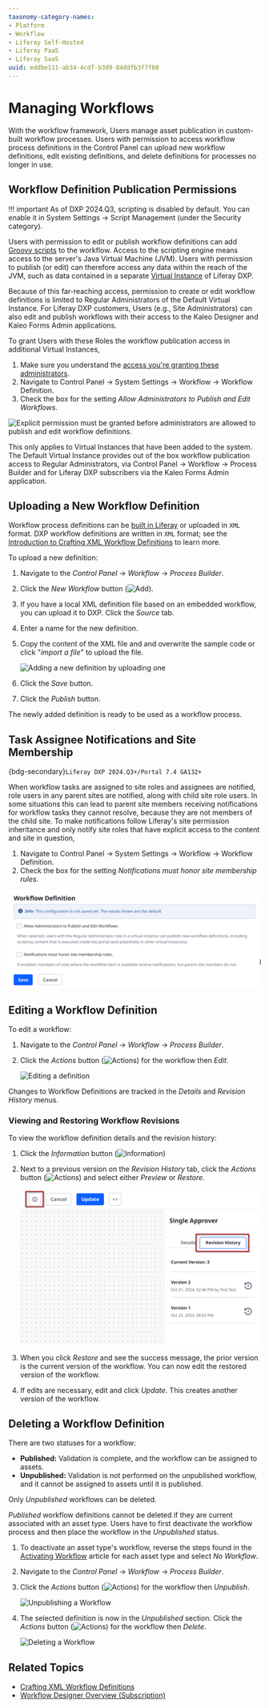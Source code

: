 ```yaml
---
taxonomy-category-names:
- Platform
- Workflow
- Liferay Self-Hosted
- Liferay PaaS
- Liferay SaaS
uuid: eddbe111-ab34-4cdf-b3d9-84ddfb3f7f60
---
```

# Managing Workflows

With the workflow framework, Users manage asset publication in custom-built workflow processes. Users with permission to access workflow process definitions in the Control Panel can upload new workflow definitions, edit existing definitions, and delete definitions for processes no longer in use.

## Workflow Definition Publication Permissions

!!! important
    As of DXP 2024.Q3, scripting is disabled by default. You can enable it in System Settings &rarr; Script Management (under the Security category).

Users with permission to edit or publish workflow definitions can add [Groovy scripts](../../../system-administration/using-the-script-engine.md) to the workflow. Access to the scripting engine means access to the server's Java Virtual Machine (JVM). Users with permission to publish (or edit) can therefore access any data within the reach of the JVM, such as data contained in a separate [Virtual Instance](../../../system-administration/configuring-liferay/virtual-instances/understanding-virtual-instances.md) of Liferay DXP.

Because of this far-reaching access, permission to create or edit workflow definitions is limited to Regular Administrators of the Default Virtual Instance. For Liferay DXP customers, Users (e.g., Site Administrators) can also edit and publish workflows with their access to the Kaleo Designer and Kaleo Forms Admin applications.

To grant Users with these Roles the workflow publication access in additional Virtual Instances,

1. Make sure you understand the [access you're granting these administrators](../../../users-and-permissions/roles-and-permissions/understanding-roles-and-permissions.md).
1. Navigate to Control Panel &rarr; System Settings &rarr; Workflow &rarr; Workflow Definition.
1. Check the box for the setting _Allow Administrators to Publish and Edit Workflows_.

![Explicit permission must be granted before administrators are allowed to publish and edit workflow definitions.](./managing-workflows/images/06.png)

This only applies to Virtual Instances that have been added to the system. The Default Virtual Instance provides out of the box workflow publication access to Regular Administrators, via Control Panel &rarr; Workflow &rarr; Process Builder and for Liferay DXP subscribers via the Kaleo Forms Admin application.

## Uploading a New Workflow Definition

Workflow process definitions can be [built in Liferay](./building-workflows.md) or uploaded in `XML` format. DXP workflow definitions are written in `XML` format; see the [Introduction to Crafting XML Workflow Definitions](../developer-guide/crafting-xml-workflow-definitions.md) to learn more.

To upload a new definition:

1. Navigate to the _Control Panel_ &rarr; _Workflow_ &rarr; _Process Builder_.
1. Click the _New Workflow_ button (![Add](../../../images/icon-add.png)).
1. If you have a local XML definition file based on an embedded workflow, you can upload it to DXP. Click the _Source_ tab.
1. Enter a name for the new definition.
1. Copy the content of the XML file and and overwrite the sample code or click "_import a file_" to upload the file.

    ![Adding a new definition by uploading one](./managing-workflows/images/01.png)

1. Click the _Save_ button.
1. Click the _Publish_ button.

The newly added definition is ready to be used as a workflow process.

## Task Assignee Notifications and Site Membership

{bdg-secondary}`Liferay DXP 2024.Q3+/Portal 7.4 GA132+`

When workflow tasks are assigned to site roles and assignees are notified, role users in any parent sites are notified, along with child site role users. In some situations this can lead to parent site members receiving notifications for workflow tasks they cannot resolve, because they are not members of the child site. To make notifications follow Liferay's site permission inheritance and only notify site roles that have explicit access to the content and site in question,

1. Navigate to Control Panel &rarr; System Settings &rarr; Workflow &rarr; Workflow Definition.
1. Check the box for the setting _Notifications must honor site membership rules._

![You can make workflow notifications follow site membership rules.](./managing-workflows/images/07.png)

## Editing a Workflow Definition

To edit a workflow:

1. Navigate to the _Control Panel_ &rarr; _Workflow_ &rarr; _Process Builder_.
1. Click the _Actions_ button (![Actions](../../../images/icon-actions.png)) for the workflow then _Edit_.

    ![Editing a definition](./managing-workflows/images/03.png)

Changes to Workflow Definitions are tracked in the _Details_ and _Revision History_ menus.

### Viewing and Restoring Workflow Revisions

To view the workflow definition details and the revision history:

1. Click the *Information* button (![Information](../../../images/icon-information.png))
1. Next to a previous version on the _Revision History_ tab, click the *Actions* button (![Actions](../../../images/icon-actions.png)) and select either *Preview* or *Restore*.

    ![View and restore prior versions of a workflow.](./managing-workflows/images/02.png)

1. When you click *Restore* and see the success message, the prior version is the current version of the workflow. You can now edit the restored version of the workflow.
1. If edits are necessary, edit and click *Update*. This creates another version of the workflow.

## Deleting a Workflow Definition

There are two statuses for a workflow:

* **Published:** Validation is complete, and the workflow can be assigned to assets.
* **Unpublished:** Validation is not performed on the unpublished workflow, and it cannot be assigned to assets until it is published.

Only *Unpublished* workflows can be deleted.

_Published_ workflow definitions cannot be deleted if they are current associated with an asset type. Users have to first deactivate the workflow process and then place the workflow in the _Unpublished_ status.

1. To deactivate an asset type's workflow, reverse the steps found in the [Activating Workflow](../using-workflows/activating-workflow.md) article for each asset type and select _No Workflow_.
1. Navigate to the _Control Panel_ &rarr; _Workflow_ &rarr; _Process Builder_.
1. Click the _Actions_ button (![Actions](../../../images/icon-actions.png)) for the workflow then _Unpublish_.

    ![Unpublishing a Workflow](./managing-workflows/images/04.png)

1. The selected definition is now in the _Unpublished_ section. Click the _Actions_ button (![Actions](../../../images/icon-actions.png)) for the workflow then _Delete_.

    ![Deleting a Workflow](./managing-workflows/images/05.png)

## Related Topics

* [Crafting XML Workflow Definitions](../developer-guide/crafting-xml-workflow-definitions.md)
* [Workflow Designer Overview (Subscription)](./workflow-designer/workflow-designer-overview.md)
